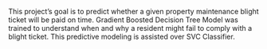 This project’s goal is to predict whether a given property maintenance blight ticket will be paid on time. Gradient Boosted Decision Tree Model was trained to understand when and why a resident might fail to comply with a blight ticket. This predictive modeling is assisted over SVC Classifier.
